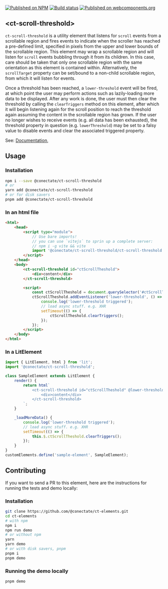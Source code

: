 [![Published on NPM](https://img.shields.io/npm/v/@conectate/ct-scroll-threshold.svg)](https://www.npmjs.com/package/@conectate/ct-scroll-threshold)
[![Build status](https://travis-ci.org/PolymerElements/ct-scroll-threshold.svg?branch=master)](https://travis-ci.org/PolymerElements/ct-scroll-threshold)
[![Published on webcomponents.org](https://img.shields.io/badge/webcomponents.org-published-blue.svg)](https://webcomponents.org/element/@conectate/ct-scroll-threshold)

## &lt;ct-scroll-threshold&gt;

`ct-scroll-threshold` is a utility element that listens for `scroll` events from a
scrollable region and fires events to indicate when the scroller has reached a pre-defined
limit, specified in pixels from the upper and lower bounds of the scrollable region.
This element may wrap a scrollable region and will listen for `scroll` events bubbling
through it from its children. In this case, care should be taken that only one scrollable
region with the same orientation as this element is contained within. Alternatively,
the `scrollTarget` property can be set/bound to a non-child scrollable region, from which
it will listen for events.

Once a threshold has been reached, a `lower-threshold`<!--  or `upper-threshold` --> event will
be fired, at which point the user may perform actions such as lazily-loading more data
to be displayed. After any work is done, the user must then clear the threshold by
calling the `clearTriggers` method on this element, after which it will
begin listening again for the scroll position to reach the threshold again assuming
the content in the scrollable region has grown. If the user no longer wishes to receive
events (e.g. all data has been exhausted), the threshold property in question (e.g.
`lowerThreshold`) may be set to a falsy value to disable events and clear the associated
triggered property.

See: [Documentation](https://github.com/Conectate/ct-elements/tree/master/packages/ct-scroll-threshold),

<!-- [Demo](https://github.com/conectate/ct-scroll-threshold/demo/demo/index.html). -->

## Usage

### Installation

```bash
npm i --save @conectate/ct-scroll-threshold
# or
yarn add @conectate/ct-scroll-threshold
# or for disk savers
pnpm add @conectate/ct-scroll-threshold
```

### In an html file

```html
<html>
    <head>
        <script type="module">
            // Use bare imports!
            // you can use `vitejs` to sprin up a complete server:
            // npm i -g vite && vite
            import '@conectate/ct-scroll-threshold/ct-scroll-threshold.js';
        </script>
    </head>
    <body>
        <ct-scroll-threshold id="ctScrollTheshold">
            <div>content</div>
        </ct-scroll-threshold>

        <script>
            const ctScrollTheshold = document.querySelector('#ctScrollTheshold');
            ctScrollTheshold.addEventListener('lower-threshold', () => {
                console.log('lower-threshold triggered');
                // load async stuff. e.g. XHR
                setTimeout(() => {
                    ctScrollTheshold.clearTriggers();
                });
            });
        </script>
    </body>
</html>
```

### In a LitElement

```js
import { LitElement, html } from 'lit';
import '@conectate/ct-scroll-threshold';

class SampleElement extends LitElement {
    render() {
        return html`
            <ct-scroll-threshold id="ctScrollTheshold" @lower-threshold="${this._loadMoreData}">
                <div>content</div>
            </ct-scroll-threshold>
        `;
    }

    _loadMoreData() {
        console.log('lower-threshold triggered');
        // load async stuff. e.g. XHR
        setTimeout(() => {
            this.$.ctScrollTheshold.clearTriggers();
        });
    }
}
customElements.define('sample-element', SampleElement);
```

## Contributing

If you want to send a PR to this element, here are
the instructions for running the tests and demo locally:

### Installation

```sh
git clone https://github.com/@conectate/ct-elements.git
cd ct-elements
# with npm
npm i
npm run demo
# or without npm
yarn
yarn demo
# or with disk savers, pnpm
pnpm i
pnpm demo
```

### Running the demo locally

```sh
pnpm demo
```

